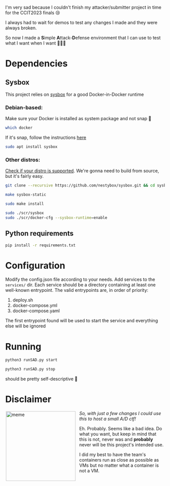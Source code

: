 I'm very sad because I couldn't finish my attacker/submitter project in time for the CCIT2023 finals 😢

I always had to wait for demos to test any changes I made and they were always broken.

So now I made a **S**imple **A**ttack-**D**efense environment that I can use to test what I want when I want 🤯🤯🤯

# Dependencies

## Sysbox
This project relies on [sysbox](https://github.com/nestybox/sysbox) for a good Docker-in-Docker runtime
### Debian-based:
Make sure your Docker is installed as system package and not snap 🤢
```bash
which docker
```
If it's snap, follow the instructions [here](https://github.com/nestybox/sysbox/blob/master/docs/developers-guide/build.md#docker-installation)

```bash
sudo apt install sysbox
```
### Other distros:
[Check if your distro is supported](https://github.com/nestybox/sysbox/blob/master/docs/distro-compat.md). We're gonna need to build from source, but it's fairly easy.
```bash
git clone --recursive https://github.com/nestybox/sysbox.git && cd sysbox
```
```bash
make sysbox-static
```
```bash
sudo make install
```
```bash
sudo ./scr/sysbox  
sudo ./scr/docker-cfg --sysbox-runtime=enable 
```
## Python requirements
```bash
pip install -r requirements.txt
```
# Configuration
Modify the config.json file according to your needs.
Add services to the `services/` dir. 
Each service should be a directory containing at least one well-known entrypoint.
The valid entrypoints are, in order of priority:
1. deploy.sh
2. docker-compose.yml
2. docker-compose.yaml

The first entrypoint found will be used to start the service and everything else will be ignored

# Running
```bash
python3 runSAD.py start
```
```bash
python3 runSAD.py stop
```
should be pretty self-descriptive 🧐

# Disclaimer
<div>
<img style="float: left; margin: 2px 12px 2px 2px" alt="meme" src="https://koinbulteni.com/wp-content/uploads/03933cec60880354d306c92062e557db-768x470.jpg" width="220">

*So, with just a few changes I could use this to host a small A/D ctf!*

Eh. Probably. Seems like a bad idea. Do what you want, but keep in mind that this is not, never was and **probably** never will be this project's intended use. 

I did my best to have the team's containers run as close as possible as VMs but no matter what a container is not a VM.

</div>

<!-- BADGIE TIME -->
<!-- END BADGIE TIME -->
